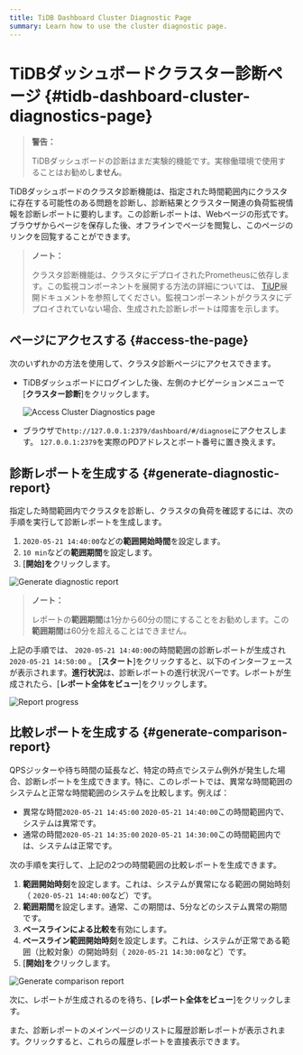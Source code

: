 ```yaml
---
title: TiDB Dashboard Cluster Diagnostic Page
summary: Learn how to use the cluster diagnostic page.
---
```


# TiDBダッシュボードクラスター診断ページ {#tidb-dashboard-cluster-diagnostics-page}

> **警告：**
>
> TiDBダッシュボードの診断はまだ実験的機能です。実稼働環境で使用することはお勧めし**ません**。

TiDBダッシュボードのクラスタ診断機能は、指定された時間範囲内にクラスタに存在する可能性のある問題を診断し、診断結果とクラスター関連の負荷監視情報を診断レポートに要約します。この診断レポートは、Webページの形式です。ブラウザからページを保存した後、オフラインでページを閲覧し、このページのリンクを回覧することができます。

> **ノート：**
>
> クラスタ診断機能は、クラスタにデプロイされたPrometheusに依存します。この監視コンポーネントを展開する方法の詳細については、 [TiUP](/tiup/tiup-overview.md)展開ドキュメントを参照してください。監視コンポーネントがクラスタにデプロイされていない場合、生成された診断レポートは障害を示します。

## ページにアクセスする {#access-the-page}

次のいずれかの方法を使用して、クラスタ診断ページにアクセスできます。

-   TiDBダッシュボードにログインした後、左側のナビゲーションメニューで[**クラスター診断**]をクリックします。

    ![Access Cluster Diagnostics page](/media/dashboard/dashboard-diagnostics-access.png)

-   ブラウザで`http://127.0.0.1:2379/dashboard/#/diagnose`にアクセスします。 `127.0.0.1:2379`を実際のPDアドレスとポート番号に置き換えます。

## 診断レポートを生成する {#generate-diagnostic-report}

指定した時間範囲内でクラスタを診断し、クラスタの負荷を確認するには、次の手順を実行して診断レポートを生成します。

1.  `2020-05-21 14:40:00`などの**範囲開始時間**を設定します。
2.  `10 min`などの**範囲期間**を設定します。
3.  [**開始]を**クリックします。

![Generate diagnostic report](/media/dashboard/dashboard-diagnostics-gen-report.png)

> **ノート：**
>
> レポートの**範囲期間**は1分から60分の間にすることをお勧めします。この<strong>範囲期間</strong>は60分を超えることはできません。

上記の手順では、 `2020-05-21 14:40:00`の時間範囲の診断レポートが生成され`2020-05-21 14:50:00` 。 [**スタート**]をクリックすると、以下のインターフェースが表示されます。<strong>進行状況</strong>は、診断レポートの進行状況バーです。レポートが生成されたら、[<strong>レポート全体をビュー</strong>]をクリックします。

![Report progress](/media/dashboard/dashboard-diagnostics-gen-process.png)

## 比較レポートを生成する {#generate-comparison-report}

QPSジッターや待ち時間の延長など、特定の時点でシステム例外が発生した場合、診断レポートを生成できます。特に、このレポートでは、異常な時間範囲のシステムと正常な時間範囲のシステムを比較します。例えば：

-   異常な時間`2020-05-21 14:45:00` `2020-05-21 14:40:00`この時間範囲内で、システムは異常です。
-   通常の時間`2020-05-21 14:35:00` `2020-05-21 14:30:00`この時間範囲内では、システムは正常です。

次の手順を実行して、上記の2つの時間範囲の比較レポートを生成できます。

1.  **範囲開始時刻**を設定します。これは、システムが異常になる範囲の開始時刻（ `2020-05-21 14:40:00`など）です。
2.  **範囲期間**を設定します。通常、この期間は、5分などのシステム異常の期間です。
3.  **ベースラインによる比較を**有効にします。
4.  **ベースライン範囲開始時刻**を設定します。これは、システムが正常である範囲（比較対象）の開始時刻（ `2020-05-21 14:30:00`など）です。
5.  [**開始]を**クリックします。

![Generate comparison report](/media/dashboard/dashboard-diagnostics-gen-compare-report.png)

次に、レポートが生成されるのを待ち、[**レポート全体をビュー**]をクリックします。

また、診断レポートのメインページのリストに履歴診断レポートが表示されます。クリックすると、これらの履歴レポートを直接表示できます。
